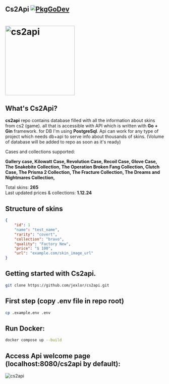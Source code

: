 ## Cs2Api  [![PkgGoDev](https://pkg.go.dev/badge/github.com/jexlor/cs2api)](https://pkg.go.dev/github.com/jexlor/cs2api)

# <img alt="cs2api" src="https://github.com/user-attachments/assets/a1dce9fe-507c-410d-9e4d-142d8b4cef13" width="220" />

What's Cs2Api?
---------------------------
<strong>cs2api</strong> repo contains database filled with all the information about skins from cs2 (game). all that is accessible with 
API which is written with <strong>Go + Gin</strong> framework. for DB I'm using <strong>PostgreSql</strong>. Api can work for any type of project which needs db+api to serve info about thousands of skins.
(Volume of database will be added to repo as soon as it's ready)

Cases and collections supported:

<strong>Gallery case, </strong>
<strong>Kilowatt Case, </strong>
<strong>Revolution Case, </strong> 
<strong>Recoil Case, </strong>
<strong>Glove Case, </strong>
<strong>The Snakebite Collection, </strong>
<strong>The Operation Broken Fang Collection, </strong>
<strong>Clutch Case, </strong>
<strong>The Prisma 2 Collection, </strong>
<strong>The Fracture Collection, </strong>
<strong>The Dreams and Nightmares Collection, </strong>

Total skins: <strong>265</strong> <br>
Last updated prices & collections: <strong>1.12.24</strong>

Structure of skins
----------------------------
```json
{
    "id": 1
    "name": "test_name",
    "rarity": "covert",
    "collection": "bravo",
    "quality": "Factory New",
    "price": "$ 100",
    "url": "example.com/skin_image_url"
}
```

Getting started with Cs2api.
----------------------------
```bash
git clone https://github.com/jexlor/cs2api.git
```

First step (copy .env file in repo root)
----------------------------
```bash
cp .example.env .env
```
Run Docker:
----------------------------
```bash
docker compose up --build
```
Access Api welcome page (localhost:8080/cs2api by default):
---------------------------
![cs2api](https://github.com/user-attachments/assets/054f00f3-aa2f-4b69-a2fe-dc15fdcc0c68)


